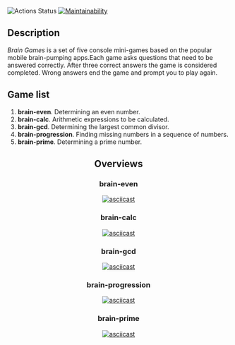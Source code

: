 ![Actions Status](https://github.com/evgeniyworkbel/frontend-project-lvl1/actions/workflows/make-lint.yml/badge.svg)
[![Maintainability](https://api.codeclimate.com/v1/badges/811d8db44c933fb83313/maintainability)](https://codeclimate.com/github/evgeniyworkbel/frontend-project-lvl1/maintainability)

<h2><b>Description</b></h2>
<p><i>Brain Games</i> is a set of five console mini-games based on the popular mobile brain-pumping apps.Each game asks questions that need to be answered correctly. After three correct answers the game is considered completed. Wrong answers end the game and prompt you to play again.</p>


<h2><b>Game list</b></h2>
<ol>
  <li><b>brain-even</b>. Determining an even number.</li>
  <li><b>brain-calc</b>. Arithmetic expressions to be calculated.</li>
  <li><b>brain-gcd</b>. Determining the largest common divisor.</li>
  <li><b>brain-progression</b>. Finding missing numbers in a sequence of numbers.</li>
  <li><b>brain-prime</b>. Determining a prime number.</li>
</ol>
<div align="center">
  <h2><b>Overviews</b></h2>
  <h3><b>brain-even</b></h3>

  [![asciicast](https://asciinema.org/a/HZgJCMOUwzxBpYBj8doq8OTbJ.svg)](https://asciinema.org/a/HZgJCMOUwzxBpYBj8doq8OTbJ)

  <h3><b>brain-calc</b></h3>

  [![asciicast](https://asciinema.org/a/EsJpjvmuPqkronfOsLfcVUkSc.svg)](https://asciinema.org/a/EsJpjvmuPqkronfOsLfcVUkSc)

  <h3><b>brain-gcd</b></h3>

  [![asciicast](https://asciinema.org/a/Q2O2Mb9pQajJia0HVb5NhH2Ht.svg)](https://asciinema.org/a/Q2O2Mb9pQajJia0HVb5NhH2Ht)

  <h3><b>brain-progression</b></h3>

  [![asciicast](https://asciinema.org/a/HQh3rVk2JjVqrfivYD40XOyJ8.svg)](https://asciinema.org/a/HQh3rVk2JjVqrfivYD40XOyJ8)

  <h3><b>brain-prime</b></h3>

  [![asciicast](https://asciinema.org/a/D9QYillSaWZ4p3yjySJ5AGQcG.svg)](https://asciinema.org/a/D9QYillSaWZ4p3yjySJ5AGQcG)
</div>
